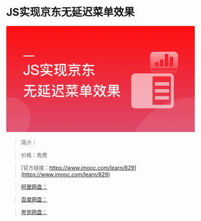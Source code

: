 # JS实现京东无延迟菜单效果

![img](../../assets/5fe442fa0001c38d05400304.jpg)

> 简介：

> 价格：免费

> [官方链接：https://www.imooc.com/learn/829](https://www.imooc.com/learn/829)

> [阿里网盘：]()

> [百度网盘：]()

> [夸克网盘：]()
